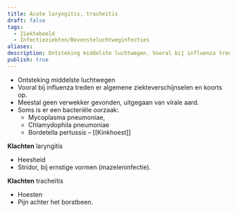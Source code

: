 ```yaml
---
title: Acute laryngitis, tracheïtis
draft: false
tags:
  - Ziektebeeld
  - Infectieziekten/Bovensteluchtweginfecties
aliases: 
description: Ontsteking middelste luchtwegen. Vooral bij influenza treden er algemene ziekteverschijnselen en koorts op. Meestal geen verwekker gevonden, uitgegaan van virale aard.
publish: true
---
```



- Ontsteking middelste luchtwegen
- Vooral bij influenza treden er algemene ziekteverschijnselen en koorts op.
- Meestal geen verwekker gevonden, uitgegaan van virale aard. 
- Soms is er een bacteriële oorzaak:
	- Mycoplasma pneumoniae, 
	- Chlamydophila pneumoniae
	- Bordetella pertussis – [[Kinkhoest]]

**Klachten** laryngitis
- Heesheid
- Stridor, bij ernstige vormen (mazeleninfectie).

**Klachten** tracheïtis
- Hoesten
- Pijn achter het borstbeen. 

